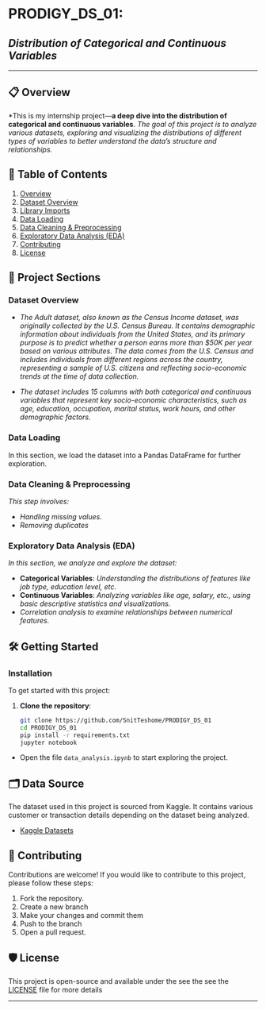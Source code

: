 # PRODIGY_DS_01: 
## *Distribution of Categorical and Continuous Variables*

---
## 📋 Overview
*This is my internship project—**a deep dive into the distribution of categorical and continuous variables**. 
*The goal of this project is to analyze various datasets, exploring and visualizing the distributions of different types of variables to better understand the data’s structure and relationships.*


## 📑 Table of Contents
1. [Overview](#overview)
2. [Dataset Overview](#dataset-overview)
3. [Library Imports](#library-imports)
4. [Data Loading](#data-loading)
5. [Data Cleaning & Preprocessing](#data-cleaning--preprocessing)
6. [Exploratory Data Analysis (EDA)](#exploratory-data-analysis-eda)
7. [Contributing](#contributing)
8. [License](#license)

## 📝 Project Sections

### Dataset Overview
- *The Adult dataset, also known as the Census Income dataset, was originally collected by the U.S. Census Bureau. It contains demographic information about individuals from the United States, and its primary purpose is to predict whether a person earns more than $50K per year based on various attributes. The data comes from the U.S. Census and includes individuals from different regions across the country, representing a sample of U.S. citizens and reflecting socio-economic trends at the time of data collection.*

- *The dataset includes 15 columns with both categorical and continuous variables that represent key socio-economic characteristics, such as age, education, occupation, marital status, work hours, and other demographic factors.*

### Data Loading
In this section, we load the dataset into a Pandas DataFrame for further exploration.

### Data Cleaning & Preprocessing
*This step involves:*
- *Handling missing values.*
- *Removing duplicates*

### Exploratory Data Analysis (EDA)
*In this section, we analyze and explore the dataset:*
- **Categorical Variables**: *Understanding the distributions of features like job type, education level, etc.*
- **Continuous Variables**: *Analyzing variables like age, salary, etc., using basic descriptive statistics and visualizations.*
- *Correlation analysis to examine relationships between numerical features.*

## 🛠️ Getting Started

### Installation
To get started with this project:
1. **Clone the repository**:

   ```bash
   git clone https://github.com/SnitTeshome/PRODIGY_DS_01
   cd PRODIGY_DS_01
   pip install -r requirements.txt
   jupyter notebook
   ```
- Open the file `data_analysis.ipynb` to start exploring the project.

## 🗂️ Data Source
The dataset used in this project is sourced from Kaggle. It contains various customer or transaction details depending on the dataset being analyzed.

- [Kaggle Datasets](https://www.kaggle.com/datasets)

## 🤝 Contributing
Contributions are welcome! If you would like to contribute to this project, please follow these steps:

1. Fork the repository.
2. Create a new branch 
3. Make your changes and commit them 
4. Push to the branch 
5. Open a pull request.

## 🛡️ License
This project is open-source and available under the see the see the [LICENSE](LICENSE) file for more details

---
